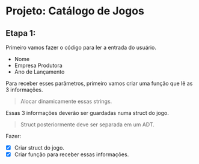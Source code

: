 # Projeto: Catálogo de Jogos
## Etapa 1:
 Primeiro vamos fazer o código para ler a entrada do usuário.
 - Nome 
 - Empresa Produtora
 - Ano de Lançamento

 Para receber esses parâmetros, primeiro vamos criar uma função que lê as 3 informações.
 > Alocar dinamicamente essas strings.

 Essas 3 informações deverão ser guardadas numa struct do jogo.
 > Struct posteriormente deve ser separada em um ADT.

 Fazer:
 - [x] Criar struct do jogo.
 - [x] Criar função para receber essas informações.